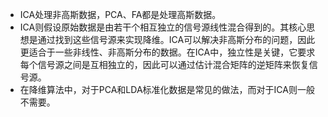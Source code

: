 - ICA处理非高斯数据，PCA、FA都是处理高斯数据。
- ICA则假设原始数据是由若干个相互独立的信号源线性混合得到的。其核心思想是通过找到这些信号源来实现降维。ICA可以解决非高斯分布的问题，因此更适合于一些非线性、非高斯分布的数据。在ICA中，独立性是关键，它要求每个信号源之间是互相独立的，因此可以通过估计混合矩阵的逆矩阵来恢复信号源。
- 在降维算法中，对于PCA和LDA标准化数据是常见的做法，而对于ICA则一般不需要。
